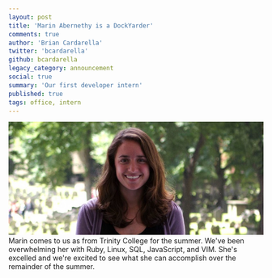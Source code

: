 ```yaml
---
layout: post
title: 'Marin Abernethy is a DockYarder'
comments: true
author: 'Brian Cardarella'
twitter: 'bcardarella'
github: bcardarella
legacy_category: announcement
social: true
summary: 'Our first developer intern'
published: true
tags: office, intern
---
```


![Marin](/images/abernethy.jpg)
Marin comes to us as from Trinity College for the summer. We've been
overwhelming her with Ruby, Linux, SQL, JavaScript, and VIM. She's
excelled and we're excited to see what she can accomplish over the
remainder of the summer.
